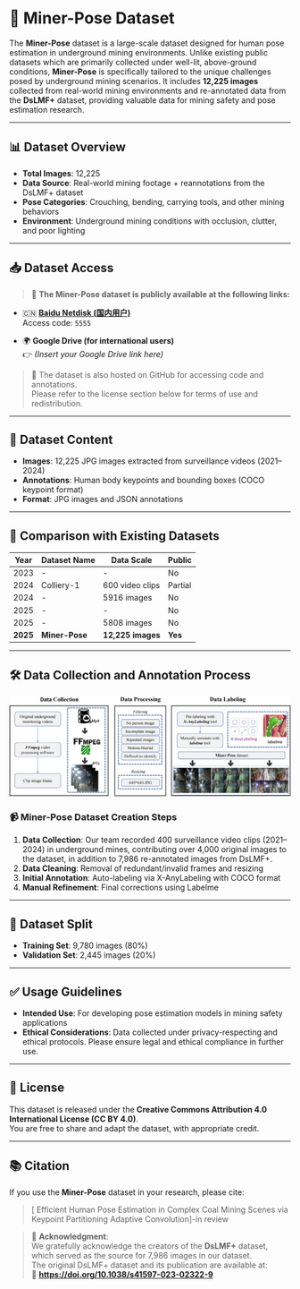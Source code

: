 # 🧱 Miner-Pose Dataset

The **Miner-Pose** dataset is a large-scale dataset designed for human pose estimation in underground mining environments. Unlike existing public datasets which are primarily collected under well-lit, above-ground conditions, **Miner-Pose** is specifically tailored to the unique challenges posed by underground mining scenarios. It includes **12,225 images** collected from real-world mining environments and re-annotated data from the **DsLMF+** dataset, providing valuable data for mining safety and pose estimation research.

---

## 📊 Dataset Overview

- **Total Images**: 12,225
- **Data Source**: Real-world mining footage + reannotations from the DsLMF+ dataset
- **Pose Categories**: Crouching, bending, carrying tools, and other mining behaviors
- **Environment**: Underground mining conditions with occlusion, clutter, and poor lighting

---

## 📥 Dataset Access

> 🔗 **The Miner-Pose dataset is publicly available at the following links:**

- 🇨🇳 **[Baidu Netdisk (国内用户)](https://pan.baidu.com/s/1_otJGyCM1NCT3RBdsO-N0w?pwd=5555)**  
  Access code: `5555`

- 🌍 **Google Drive (for international users)**  
  👉 *(Insert your Google Drive link here)*

> 📝 The dataset is also hosted on GitHub for accessing code and annotations.  
> Please refer to the license section below for terms of use and redistribution.

---

## 📁 Dataset Content

- **Images**: 12,225 JPG images extracted from surveillance videos (2021–2024)
- **Annotations**: Human body keypoints and bounding boxes (COCO keypoint format)
- **Format**: JPG images and JSON annotations

---

## 📌 Comparison with Existing Datasets

| Year | Dataset Name | Data Scale       | Public |
|------|--------------|------------------|--------|
| 2023 | -            | -                | No     |
| 2024 | Colliery-1   | 600 video clips  | Partial |
| 2024 | -            | 5916 images      | No     |
| 2025 | -            | -                | No     |
| 2025 | -            | 5808 images      | No     |
| **2025** | **Miner-Pose** | **12,225 images** | **Yes** |

---

## 🛠️ Data Collection and Annotation Process

![Annotation Process](https://github.com/ITVR-lab/Miner-Pose/blob/main/process.png)

### 📹 Miner-Pose Dataset Creation Steps

1. **Data Collection**: Our team recorded 400 surveillance video clips (2021–2024) in underground mines, contributing over 4,000 original images to the dataset, in addition to 7,986 re-annotated images from DsLMF+.
2. **Data Cleaning**: Removal of redundant/invalid frames and resizing  
3. **Initial Annotation**: Auto-labeling via X-AnyLabeling with COCO format  
4. **Manual Refinement**: Final corrections using Labelme

---

## 🧪 Dataset Split

- **Training Set**: 9,780 images (80%)
- **Validation Set**: 2,445 images (20%)

---

## ✅ Usage Guidelines

- **Intended Use**: For developing pose estimation models in mining safety applications
- **Ethical Considerations**: Data collected under privacy-respecting and ethical protocols. Please ensure legal and ethical compliance in further use.

---

## 📄 License

This dataset is released under the **Creative Commons Attribution 4.0 International License (CC BY 4.0)**.  
You are free to share and adapt the dataset, with appropriate credit.

---

## 📚 Citation

If you use the **Miner-Pose** dataset in your research, please cite:

> [ Efficient Human Pose Estimation in Complex Coal Mining Scenes via Keypoint Partitioning Adaptive Convolution]-in review

> 📝 **Acknowledgment**:  
> We gratefully acknowledge the creators of the **DsLMF+** dataset, which served as the source for 7,986 images in our dataset.  
> The original DsLMF+ dataset and its publication are available at:  
> 🔗 **https://doi.org/10.1038/s41597-023-02322-9**


